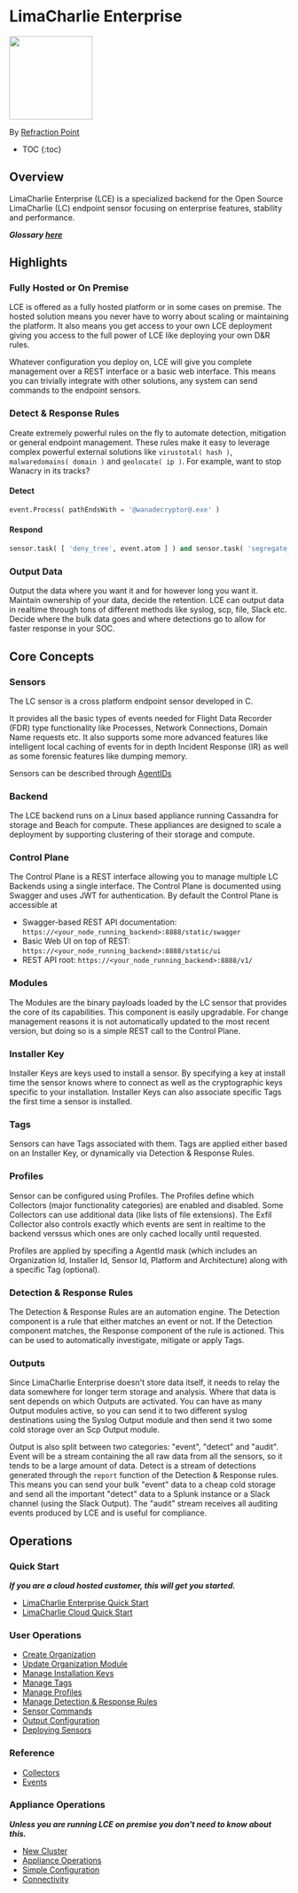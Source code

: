 # LimaCharlie Enterprise

<img src="https://lcio.nyc3.digitaloceanspaces.com/lc.png" width="150">

By [Refraction Point](https://www.refractionpoint.com)

* TOC
{:toc}

## Overview
LimaCharlie Enterprise (LCE) is a specialized backend for the Open Source LimaCharlie (LC) endpoint 
sensor focusing on enterprise features, stability and performance.

***Glossary [here](glossary.md)***

## Highlights
### Fully Hosted or On Premise
LCE is offered as a fully hosted platform or in some cases on premise. The hosted solution means you never have
to worry about scaling or maintaining the platform. It also means you get access to your own LCE deployment giving
you access to the full power of LCE like deploying your own D&R rules.

Whatever configuration you deploy on, LCE will give you complete management over a REST interface or a basic web interface.
This means you can trivially integrate with other solutions, any system can send commands to the endpoint sensors.

### Detect & Response Rules
Create extremely powerful rules on the fly to automate detection, mitigation or general endpoint management. These rules
make it easy to leverage complex powerful external solutions like `virustotal( hash )`, `malwaredomains( domain )` and 
`geolocate( ip )`. For example,
want to stop Wanacry in its tracks?

#### Detect
```python
event.Process( pathEndsWith = '@wanadecryptor@.exe' )
```
#### Respond
```python
sensor.task( [ 'deny_tree', event.atom ] ) and sensor.task( 'segregate_network' ) and report( name = 'wanacry' )
```

### Output Data
Output the data where you want it and for however long you want it. Maintain ownership of your data, decide the retention.
LCE can output data in realtime through tons of different methods like syslog, scp, file, Slack etc. Decide where the bulk
data goes and where detections go to allow for faster response in your SOC.

## Core Concepts
### Sensors
The LC sensor is a cross platform endpoint sensor developed in C.

It provides all the basic types of events needed
for Flight Data Recorder (FDR) type functionality like Processes, Network Connections, Domain Name requests etc.
It also supports some more advanced features like intelligent local caching of events for in depth Incident Response (IR)
as well as some forensic features like dumping memory.

Sensors can be described through [AgentIDs](agentid.md)

### Backend
The LCE backend runs on a Linux based appliance running Cassandra for storage and Beach for compute. These appliances
are designed to scale a deployment by supporting clustering of their storage and compute.

### Control Plane
The Control Plane is a REST interface allowing you to manage multiple LC Backends using a single interface. The Control Plane
is documented using Swagger and uses JWT for authentication. By default the Control Plane is accessible at
* Swagger-based REST API documentation: `https://<your_node_running_backend>:8888/static/swagger`
* Basic Web UI on top of REST: `https://<your_node_running_backend>:8888/static/ui`
* REST API root: `https://<your_node_running_backend>:8888/v1/`

### Modules
The Modules are the binary payloads loaded by the LC sensor that provides the core of its capabilities. This component
is easily upgradable. For change management reasons it is not automatically updated to the most recent version, but
doing so is a simple REST call to the Control Plane.

### Installer Key
Installer Keys are keys used to install a sensor. By specifying a key at install time the sensor knows where to connect
as well as the cryptographic keys specific to your installation. Installer Keys can also associate specific Tags the first
time a sensor is installed.

### Tags
Sensors can have Tags associated with them. Tags are applied either based on an Installer Key, or
dynamically via Detection & Response Rules.

### Profiles
Sensor can be configured using Profiles. The Profiles define which Collectors (major functionality categories)
are enabled and disabled. Some Collectors can use additional data (like lists of file extensions). The Exfil Collector
also controls exactly which events are sent in realtime to the backend verssus which ones are only cached locally until
requested.

Profiles are applied by specifing a AgentId mask (which includes an Organization Id, Installer Id, Sensor Id, Platform
and Architecture) along with a specific Tag (optional).

### Detection & Response Rules
The Detection & Response Rules are an automation engine. The Detection component is a rule that either matches an event
or not. If the Detection component matches, the Response component of the rule is actioned. This can be used to automatically
investigate, mitigate or apply Tags.

### Outputs
Since LimaCharlie Enterprise doesn't store data itself, it needs to relay the data somewhere for longer term storage
and analysis. Where that data is sent depends on which Outputs are activated. You can have as many Output modules
active, so you can send it to two different syslog destinations using the Syslog Output module and then send it two
some cold storage over an Scp Output module.

Output is also split between two categories: "event", "detect" and "audit". Event will be a stream containing the all raw data from
all the sensors, so it tends to be a large amount of data. Detect is a stream of detections generated through the `report`
function of the Detection & Response rules. This means you can send your bulk "event" data to a cheap cold storage and
send all the important "detect" data to a Splunk instance or a Slack channel (using the Slack Output). The "audit" stream
receives all auditing events produced by LCE and is useful for compliance.

## Operations

### Quick Start
***If you are a cloud hosted customer, this will get you started.***
* [LimaCharlie Enterprise Quick Start](lce_quick_start.md)
* [LimaCharlie Cloud Quick Start](lcc_quick_start.md)

### User Operations
* [Create Organization](new_org.md)
* [Update Organization Module](update_org.md)
* [Manage Installation Keys](manage_keys.md)
* [Manage Tags](tagging.md)
* [Manage Profiles](profiles.md)
* [Manage Detection & Response Rules](dr.md)
* [Sensor Commands](sensor_commands.md)
* [Output Configuration](outputs.md)
* [Deploying Sensors](deploy_sensor.md)

### Reference
* [Collectors](collectors.md)
* [Events](events.md)

### Appliance Operations
***Unless you are running LCE on premise you don't need to know about this.***
* [New Cluster](new_cluster.md)
* [Appliance Operations](appliance_ops.md)
* [Simple Configuration](simple_conf.md)
* [Connectivity](connectivity.md)